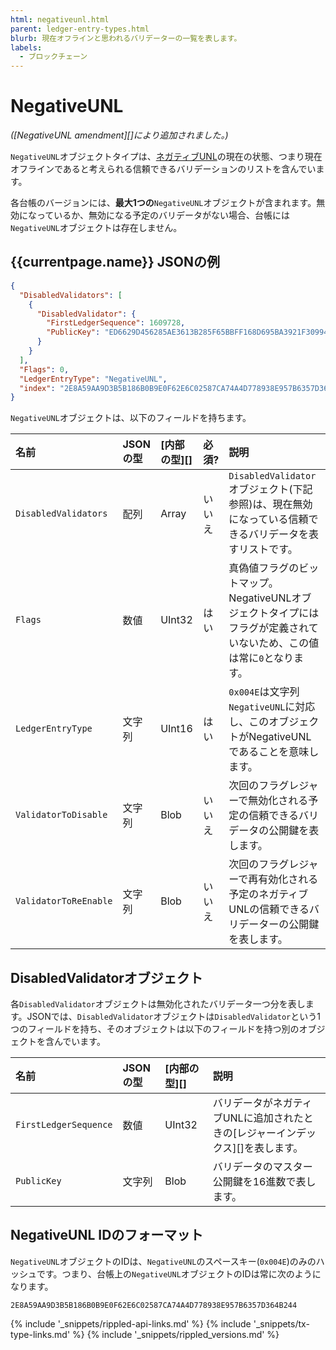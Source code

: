 ```yaml
---
html: negativeunl.html
parent: ledger-entry-types.html
blurb: 現在オフラインと思われるバリデーターの一覧を表します。
labels:
  - ブロックチェーン
---
```

# NegativeUNL

_([NegativeUNL amendment][]により追加されました。)_

`NegativeUNL`オブジェクトタイプは、[ネガティブUNL](negative-unl.html)の現在の状態、つまり現在オフラインであると考えられる信頼できるバリデーションのリストを含んでいます。

各台帳のバージョンには、**最大1つの**`NegativeUNL`オブジェクトが含まれます。無効になっているか、無効になる予定のバリデータがない場合、台帳には`NegativeUNL`オブジェクトは存在しません。

## {{currentpage.name}} JSONの例

```json
{
  "DisabledValidators": [
    {
      "DisabledValidator": {
        "FirstLedgerSequence": 1609728,
        "PublicKey": "ED6629D456285AE3613B285F65BBFF168D695BA3921F309949AFCD2CA7AFEC16FE"
      }
    }
  ],
  "Flags": 0,
  "LedgerEntryType": "NegativeUNL",
  "index": "2E8A59AA9D3B5B186B0B9E0F62E6C02587CA74A4D778938E957B6357D364B244"
}
```


`NegativeUNL`オブジェクトは、以下のフィールドを持ちます。

| 名前                   | JSONの型 | [内部の型][] | 必須? | 説明                  |
|:----------------------|:---------|:-----------|:------|:---------------------|
| `DisabledValidators`  | 配列     | Array       | いいえ | `DisabledValidator`オブジェクト(下記参照)は、現在無効になっている信頼できるバリデータを表すリストです。 |
| `Flags`               | 数値     | UInt32      | はい  | 真偽値フラグのビットマップ。NegativeUNLオブジェクトタイプにはフラグが定義されていないため、この値は常に`0`となります。 |
| `LedgerEntryType`     | 文字列    | UInt16     | はい  | `0x004E`は文字列`NegativeUNL`に対応し、このオブジェクトがNegativeUNLであることを意味します。 |
| `ValidatorToDisable`  | 文字列    | Blob       | いいえ | 次回のフラグレジャーで無効化される予定の信頼できるバリデータの公開鍵を表します。 |
| `ValidatorToReEnable` | 文字列    | Blob       | いいえ | 次回のフラグレジャーで再有効化される予定のネガティブUNLの信頼できるバリデーターの公開鍵を表します。 |

## DisabledValidatorオブジェクト

各`DisabledValidator`オブジェクトは無効化されたバリデータ一つ分を表します。JSONでは、`DisabledValidator`オブジェクトは`DisabledValidator`という1つのフィールドを持ち、そのオブジェクトは以下のフィールドを持つ別のオブジェクトを含んでいます。

| 名前                   | JSONの型 | [内部の型][]| 説明                  |
|:----------------------|:---------|:----------|:----------------------|
| `FirstLedgerSequence` | 数値      | UInt32    | バリデータがネガティブUNLに追加されたときの[レジャーインデックス][]を表します。 |
| `PublicKey`           | 文字列    | Blob       | バリデータのマスター公開鍵を16進数で表します。 |



## NegativeUNL IDのフォーマット

`NegativeUNL`オブジェクトのIDは、`NegativeUNL`のスペースキー(`0x004E`)のみのハッシュです。つまり、台帳上の`NegativeUNL`オブジェクトのIDは常に次のようになります。

```
2E8A59AA9D3B5B186B0B9E0F62E6C02587CA74A4D778938E957B6357D364B244
```

<!--{# common link defs #}-->
{% include '_snippets/rippled-api-links.md' %}
{% include '_snippets/tx-type-links.md' %}
{% include '_snippets/rippled_versions.md' %}

